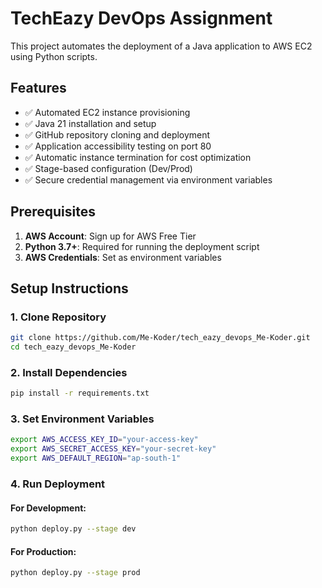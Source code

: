 # TechEazy DevOps Assignment

This project automates the deployment of a Java application to AWS EC2 using Python scripts.

## Features

- ✅ Automated EC2 instance provisioning
- ✅ Java 21 installation and setup
- ✅ GitHub repository cloning and deployment
- ✅ Application accessibility testing on port 80
- ✅ Automatic instance termination for cost optimization
- ✅ Stage-based configuration (Dev/Prod)
- ✅ Secure credential management via environment variables

## Prerequisites

1. **AWS Account**: Sign up for AWS Free Tier
2. **Python 3.7+**: Required for running the deployment script
3. **AWS Credentials**: Set as environment variables

## Setup Instructions

### 1. Clone Repository

```bash
git clone https://github.com/Me-Koder/tech_eazy_devops_Me-Koder.git
cd tech_eazy_devops_Me-Koder
```

### 2. Install Dependencies

```bash
pip install -r requirements.txt
```

### 3. Set Environment Variables

```bash
export AWS_ACCESS_KEY_ID="your-access-key"
export AWS_SECRET_ACCESS_KEY="your-secret-key"
export AWS_DEFAULT_REGION="ap-south-1"
```

### 4. Run Deployment

#### For Development:
```bash
python deploy.py --stage dev
```

#### For Production:
```bash
python deploy.py --stage prod
```


